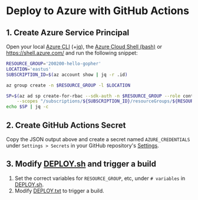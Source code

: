 # Deploy to Azure with GitHub Actions

## 1. Create Azure Service Principal 

Open your local [Azure CLI](https://docs.microsoft.com/en-us/cli/azure/install-azure-cli?view=azure-cli-latest) (+[jq](https://stedolan.github.io/jq/download/)), the [Azure Cloud Shell (bash)](https://docs.microsoft.com/en-us/azure/cloud-shell/quickstart) or <https://shell.azure.com/> and run the following snippet:
```bash
RESOURCE_GROUP='200200-hello-gopher'
LOCATION='eastus'
SUBSCRIPTION_ID=$(az account show | jq -r .id)

az group create -n $RESOURCE_GROUP -l $LOCATION

SP=$(az ad sp create-for-rbac --sdk-auth -n $RESOURCE_GROUP --role contributor \
    --scopes "/subscriptions/${SUBSCRIPTION_ID}/resourceGroups/${RESOURCE_GROUP}")
echo $SP | jq -c
```

## 2. Create GitHub Actions Secret

Copy the JSON output above and create a secret named `AZURE_CREDENTIALS` under `Settings > Secrets` in your GitHub repository's [Settings](../../../settings/secrets).

## 3. Modify [DEPLOY.sh](DEPLOY.sh) and trigger a build

1. Set the correct variables for `RESOURCE_GROUP`, etc, under `# variables` in [DEPLOY.sh](DEPLOY.sh).
1. Modify [DEPLOY.txt](DEPLOY.txt) to trigger a build.
